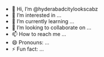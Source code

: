 - 👋 Hi, I’m @hyderabadcitylookscabz
- 👀 I’m interested in ...
- 🌱 I’m currently learning ...
- 💞️ I’m looking to collaborate on ...
- 📫 How to reach me ...
- 😄 Pronouns: ...
- ⚡ Fun fact: ...

<!---
hyderabad citylookscab/hyderabad citylookscab is a ✨ special ✨ repository because its `README.md` (this file) appears on your GitHub profile.
You can click the Preview link to take a look at your changes.
--->
